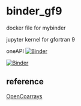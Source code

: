 # binder_gf9
docker file for mybinder 

 jupyter kernel for gfortran 9 

 oneAPI
[![Binder](https://mybinder.org/badge_logo.svg)](https://mybinder.org/v2/gh/f66blog/binder_ifx/blob/main?urlpath=lab)

[![Binder](https://mybinder.org/badge_logo.svg)](https://mybinder.org/v2/gh/f66blog/binder_ifx/blob/main?urlpath=tree/examples/example.ipynb)


## reference
[OpenCoarrays](https://github.com/sourceryinstitute/OpenCoarrays)
